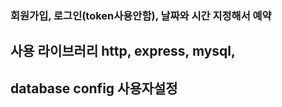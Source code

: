 ### 회원가입, 로그인(token사용안함), 날짜와 시간 지정해서 예약

## 사용 라이브러리 http, express, mysql,

## database config 사용자설정

